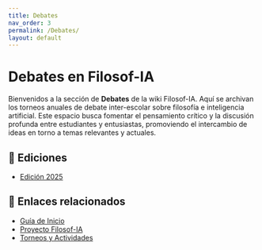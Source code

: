 ```yaml
---
title: Debates
nav_order: 3
permalink: /Debates/
layout: default
---
```


# Debates en Filosof-IA

Bienvenidos a la sección de **Debates** de la wiki Filosof-IA. Aquí se archivan los torneos anuales de debate inter-escolar sobre filosofía e inteligencia artificial. Este espacio busca fomentar el pensamiento crítico y la discusión profunda entre estudiantes y entusiastas, promoviendo el intercambio de ideas en torno a temas relevantes y actuales.

## 📂 Ediciones

- [Edición 2025](./2025/)

## 🔗 Enlaces relacionados

- [Guía de Inicio](../Guia-de-Inicio/)
- [Proyecto Filosof-IA](../Proyecto-FilosofIA/)
- [Torneos y Actividades](../Torneos-y-Actividades/)
